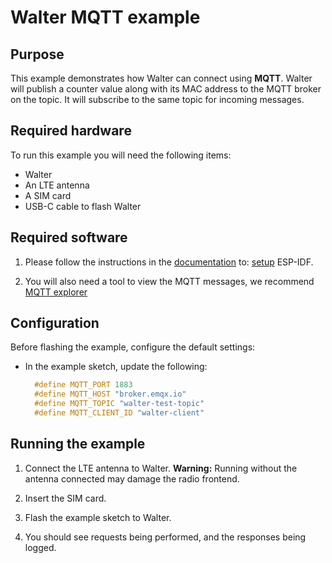 # Walter MQTT example

## Purpose

This example demonstrates how Walter can connect using **MQTT**.
Walter will publish a counter value along with its MAC address to the MQTT broker on the topic.
It will subscribe to the same topic for incoming messages.

## Required hardware

To run this example you will need the following items:

- Walter
- An LTE antenna
- A SIM card
- USB-C cable to flash Walter

## Required software

1. Please follow the instructions in the [documentation](https://www.quickspot.io/documentation.html#/) to:
[setup](https://www.quickspot.io/documentation.html#/developer-toolchains/esp-idf) ESP-IDF.

2. You will also need a tool to view the MQTT messages, we recommend [MQTT explorer](https://mqtt-explorer.com/)

## Configuration

Before flashing the example, configure the default settings:

* In the example sketch, update the following:

  ```cpp
    #define MQTT_PORT 1883
    #define MQTT_HOST "broker.emqx.io"
    #define MQTT_TOPIC "walter-test-topic"
    #define MQTT_CLIENT_ID "walter-client"
  ```

## Running the example

1. Connect the LTE antenna to Walter.
   **Warning:** Running without the antenna connected may damage the radio frontend.

2. Insert the SIM card.

3. Flash the example sketch to Walter.

4. You should see requests being performed, and the responses being logged.